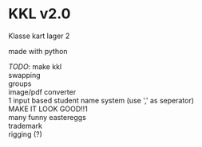 # KKL v2.0
 Klasse kart lager 2

made with python

*TODO*:
make kkl  
swapping  
groups  
image/pdf converter  
1 input based student name system (use ',' as seperator)  
MAKE IT LOOK GOOD!!1  
many funny eastereggs  
trademark  
rigging (?)  